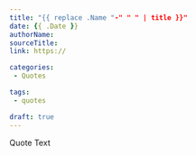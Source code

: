 ```yaml
---
title: "{{ replace .Name "-" " " | title }}"
date: {{ .Date }}
authorName:
sourceTitle:
link: https://

categories:
 - Quotes

tags:
 - quotes

draft: true
---
```


Quote Text
